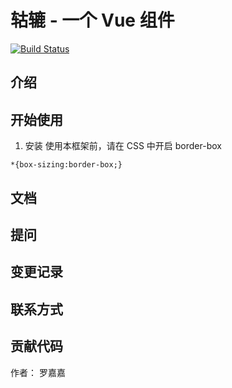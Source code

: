 # 轱辘 - 一个 Vue 组件
[![Build Status](https://travis-ci.org/luojiajing12345/gulu.svg?branch=master)](https://travis-ci.org/luojiajing12345/gulu)
## 介绍
## 开始使用
1. 安装
使用本框架前，请在 CSS 中开启 border-box
```angular2
*{box-sizing:border-box;}
```
## 文档
## 提问

## 变更记录

## 联系方式
## 贡献代码



作者： 罗嘉嘉

